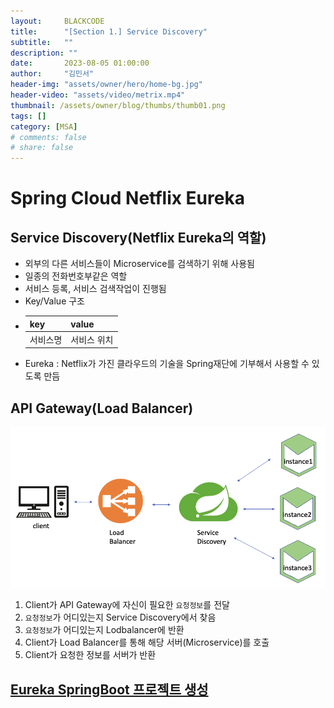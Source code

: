 ```yaml
---
layout:     BLACKCODE
title:      "[Section 1.] Service Discovery"
subtitle:   ""
description: ""
date:       2023-08-05 01:00:00
author:     "김민서"
header-img: "assets/owner/hero/home-bg.jpg"
header-video: "assets/video/metrix.mp4"
thumbnail: /assets/owner/blog/thumbs/thumb01.png
tags: []
category: [MSA]
# comments: false
# share: false
---
```


# Spring Cloud Netflix Eureka
## Service Discovery(Netflix Eureka의 역할)
- 외부의 다른 서비스들이 Microservice를 검색하기 위해 사용됨 
- 일종의 전화번호부같은 역할
- 서비스 등록, 서비스 검색작업이 진행됨
- Key/Value 구조
- key | value
    --- | -----
    서비스명 | 서비스 위치
- Eureka : Netflix가 가진 클라우드의 기술을 Spring재단에 기부해서 사용할 수 있도록 만듬

## API Gateway(Load Balancer)
![img](/assets/category/MSA/inflearn/01-01.png)
1. Client가 API Gateway에 자신이 필요한 `요청정보`를 전달
2. `요청정보`가 어디있는지 Service Discovery에서 찾음
3. `요청정보`가 어디있는지 Lodbalancer에 반환
4. Client가 Load Balancer를 통해 해당 서버(Microservice)를 호출
5. Client가 요청한 정보를 서버가 반환

## [Eureka SpringBoot 프로젝트 생성](https://start.spring.io/)
